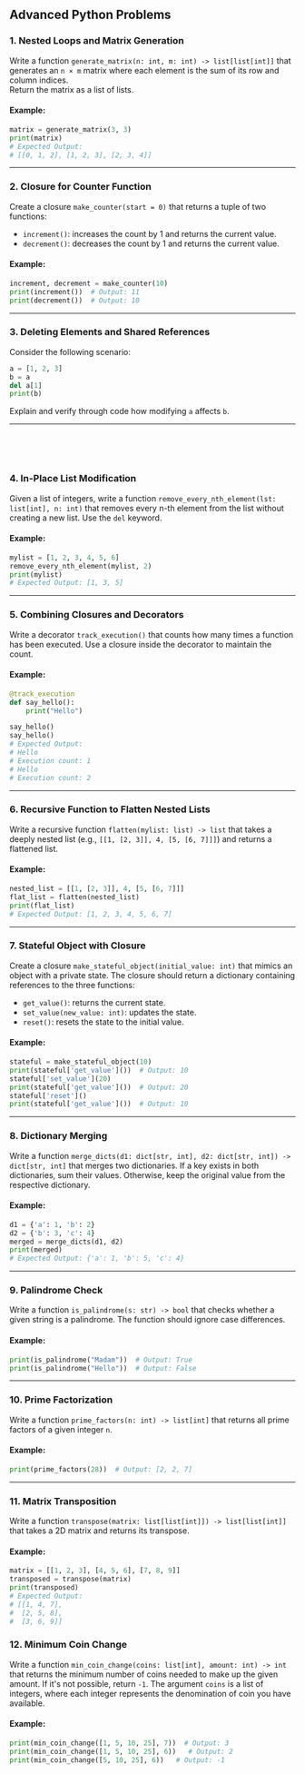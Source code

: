 ## Advanced Python Problems

### 1. **Nested Loops and Matrix Generation**

Write a function `generate_matrix(n: int, m: int) -> list[list[int]]` that generates an `n × m` matrix where each element is the sum of its row and column indices.  
Return the matrix as a list of lists.

#### Example:

```python
matrix = generate_matrix(3, 3)
print(matrix)
# Expected Output:
# [[0, 1, 2], [1, 2, 3], [2, 3, 4]]
```

---

### 2. **Closure for Counter Function**

Create a closure `make_counter(start = 0)` that returns a tuple of two functions:

- `increment()`: increases the count by 1 and returns the current value.
- `decrement()`: decreases the count by 1 and returns the current value.

#### Example:

```python
increment, decrement = make_counter(10)
print(increment())  # Output: 11
print(decrement())  # Output: 10
```

---

### 3. **Deleting Elements and Shared References**

Consider the following scenario:

```python
a = [1, 2, 3]
b = a
del a[1]
print(b)
```

Explain and verify through code how modifying `a` affects `b`.

---

&nbsp;

&nbsp;

### 4. **In-Place List Modification**

Given a list of integers, write a function `remove_every_nth_element(lst: list[int], n: int)` that removes every n-th element from the list without creating a new list. Use the `del` keyword.

#### Example:

```python
mylist = [1, 2, 3, 4, 5, 6]
remove_every_nth_element(mylist, 2)
print(mylist)
# Expected Output: [1, 3, 5]
```

---

### 5. **Combining Closures and Decorators**

Write a decorator `track_execution()` that counts how many times a function has been executed. Use a closure inside the decorator to maintain the count.

#### Example:

```python
@track_execution
def say_hello():
    print("Hello")

say_hello()
say_hello()
# Expected Output:
# Hello
# Execution count: 1
# Hello
# Execution count: 2
```

---

### 6. **Recursive Function to Flatten Nested Lists**

Write a recursive function `flatten(mylist: list) -> list` that takes a deeply nested list (e.g., `[[1, [2, 3]], 4, [5, [6, 7]]]`) and returns a flattened list.

#### Example:

```python
nested_list = [[1, [2, 3]], 4, [5, [6, 7]]]
flat_list = flatten(nested_list)
print(flat_list)
# Expected Output: [1, 2, 3, 4, 5, 6, 7]
```

---

### 7. **Stateful Object with Closure**

Create a closure `make_stateful_object(initial_value: int)` that mimics an object with a private state. The closure should return a dictionary containing references to the three functions:

- `get_value()`: returns the current state.
- `set_value(new_value: int)`: updates the state.
- `reset()`: resets the state to the initial value.

#### Example:

```python
stateful = make_stateful_object(10)
print(stateful['get_value']())  # Output: 10
stateful['set_value'](20)
print(stateful['get_value']())  # Output: 20
stateful['reset']()
print(stateful['get_value']())  # Output: 10
```

---

### 8. **Dictionary Merging**

Write a function `merge_dicts(d1: dict[str, int], d2: dict[str, int]) -> dict[str, int]` that merges two dictionaries. If a key exists in both dictionaries, sum their values. Otherwise, keep the original value from the respective dictionary.

#### Example:

```python
d1 = {'a': 1, 'b': 2}
d2 = {'b': 3, 'c': 4}
merged = merge_dicts(d1, d2)
print(merged)
# Expected Output: {'a': 1, 'b': 5, 'c': 4}
```

---

### 9. **Palindrome Check**

Write a function `is_palindrome(s: str) -> bool` that checks whether a given string is a palindrome. The function should ignore case differences.

#### Example:

```python
print(is_palindrome("Madam"))  # Output: True
print(is_palindrome("Hello"))  # Output: False
```

---

### 10. **Prime Factorization**

Write a function `prime_factors(n: int) -> list[int]` that returns all prime factors of a given integer `n`.

#### Example:

```python
print(prime_factors(28))  # Output: [2, 2, 7]
```

---

### 11. **Matrix Transposition**

Write a function `transpose(matrix: list[list[int]]) -> list[list[int]]` that takes a 2D matrix and returns its transpose.

#### Example:

```python
matrix = [[1, 2, 3], [4, 5, 6], [7, 8, 9]]
transposed = transpose(matrix)
print(transposed)
# Expected Output:
# [[1, 4, 7],
#  [2, 5, 8],
#  [3, 6, 9]]
```

### 12. **Minimum Coin Change**

Write a function `min_coin_change(coins: list[int], amount: int) -> int` that returns the minimum number of coins needed to make up the given amount. If it's not possible, return `-1`.
The argument `coins` is a list of integers, where each integer represents the denomination of coin you have available.

#### Example:

```python
print(min_coin_change([1, 5, 10, 25], 7))  # Output: 3
print(min_coin_change([1, 5, 10, 25], 6))   # Output: 2
print(min_coin_change([5, 10, 25], 6))   # Output: -1
```
